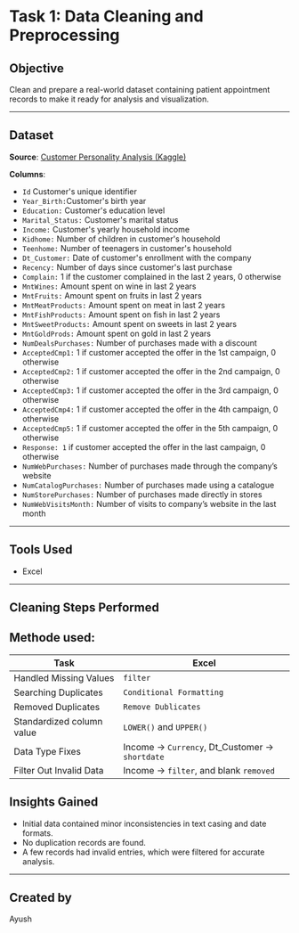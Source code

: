 # Task 1: Data Cleaning and Preprocessing


## Objective
Clean and prepare a real-world dataset containing patient appointment records to make it ready for analysis and visualization.

---

## Dataset
**Source**: [Customer Personality Analysis (Kaggle)](https://www.kaggle.com/datasets/imakash3011/customer-personality-analysis/data)


**Columns**:
- `Id` Customer's unique identifier
- `Year_Birth:`Customer's birth year
-  `Education:` Customer's education level
-  `Marital_Status:` Customer's marital status
-  `Income:` Customer's yearly household income
-  `Kidhome:` Number of children in customer's household
-  `Teenhome:` Number of teenagers in customer's household
-  `Dt_Customer:` Date of customer's enrollment with the company
-  `Recency:` Number of days since customer's last purchase
-  `Complain:` 1 if the customer complained in the last 2 years, 0 otherwise
-  `MntWines:` Amount spent on wine in last 2 years
-  `MntFruits:` Amount spent on fruits in last 2 years
-  `MntMeatProducts:` Amount spent on meat in last 2 years
-  `MntFishProducts:` Amount spent on fish in last 2 years
-  `MntSweetProducts:` Amount spent on sweets in last 2 years
-  `MntGoldProds:` Amount spent on gold in last 2 years
-  `NumDealsPurchases:` Number of purchases made with a discount
-  `AcceptedCmp1:` 1 if customer accepted the offer in the 1st campaign, 0 otherwise
-  `AcceptedCmp2:` 1 if customer accepted the offer in the 2nd campaign, 0 otherwise
-  `AcceptedCmp3:` 1 if customer accepted the offer in the 3rd campaign, 0 otherwise
-  `AcceptedCmp4:` 1 if customer accepted the offer in the 4th campaign, 0 otherwise
-  `AcceptedCmp5:` 1 if customer accepted the offer in the 5th campaign, 0 otherwise
-  `Response: 1` if customer accepted the offer in the last campaign, 0 otherwise
-  `NumWebPurchases:` Number of purchases made through the company’s website
-  `NumCatalogPurchases:` Number of purchases made using a catalogue
-  `NumStorePurchases:` Number of purchases made directly in stores
-  `NumWebVisitsMonth:` Number of visits to company’s website in the last month
  
---

## Tools Used
- Excel
---

## Cleaning Steps Performed
## Methode used:

| Task | Excel |
|------|-------|
| Handled Missing Values | `filter` | 
| Searching Duplicates | `Conditional Formatting` |
| Removed Duplicates | `Remove Dublicates` | 
| Standardized column value | `LOWER()` and `UPPER()` |  
| Data Type Fixes | Income → `Currency`, Dt_Customer → `shortdate` | 
| Filter Out Invalid Data | Income → `filter`, and blank `removed` | 

## Insights Gained
- Initial data contained minor inconsistencies in text casing and date formats.
- No duplication records are found.
- A few records had invalid entries, which were filtered for accurate analysis.

---
## Created by

Ayush
